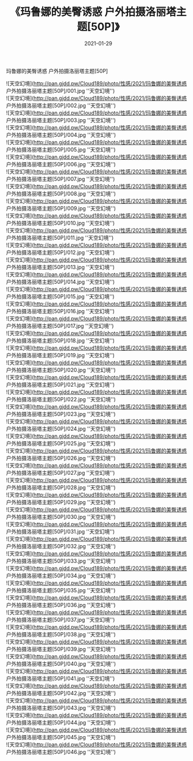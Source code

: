 ﻿---
layout: post
title:  《玛鲁娜的美臀诱惑 户外拍摄洛丽塔主题[50P]》
date:   2021-01-29
img: http://pan.gjdd.pw/Cloud189/photo/性感/2021/玛鲁娜的美臀诱惑 户外拍摄洛丽塔主题[50P]/000.jpg
categories: [美女, 性感, 泳衣]
---

玛鲁娜的美臀诱惑 户外拍摄洛丽塔主题[50P]



![天空幻境](http://pan.gjdd.pw/Cloud189/photo/性感/2021/玛鲁娜的美臀诱惑 户外拍摄洛丽塔主题[50P]/001.jpg ''天空幻境'') <br>
![天空幻境](http://pan.gjdd.pw/Cloud189/photo/性感/2021/玛鲁娜的美臀诱惑 户外拍摄洛丽塔主题[50P]/002.jpg ''天空幻境'') <br>
![天空幻境](http://pan.gjdd.pw/Cloud189/photo/性感/2021/玛鲁娜的美臀诱惑 户外拍摄洛丽塔主题[50P]/003.jpg ''天空幻境'') <br>
![天空幻境](http://pan.gjdd.pw/Cloud189/photo/性感/2021/玛鲁娜的美臀诱惑 户外拍摄洛丽塔主题[50P]/004.jpg ''天空幻境'') <br>
![天空幻境](http://pan.gjdd.pw/Cloud189/photo/性感/2021/玛鲁娜的美臀诱惑 户外拍摄洛丽塔主题[50P]/005.jpg ''天空幻境'') <br>
![天空幻境](http://pan.gjdd.pw/Cloud189/photo/性感/2021/玛鲁娜的美臀诱惑 户外拍摄洛丽塔主题[50P]/006.jpg ''天空幻境'') <br>
![天空幻境](http://pan.gjdd.pw/Cloud189/photo/性感/2021/玛鲁娜的美臀诱惑 户外拍摄洛丽塔主题[50P]/007.jpg ''天空幻境'') <br>
![天空幻境](http://pan.gjdd.pw/Cloud189/photo/性感/2021/玛鲁娜的美臀诱惑 户外拍摄洛丽塔主题[50P]/008.jpg ''天空幻境'') <br>
![天空幻境](http://pan.gjdd.pw/Cloud189/photo/性感/2021/玛鲁娜的美臀诱惑 户外拍摄洛丽塔主题[50P]/009.jpg ''天空幻境'') <br>
![天空幻境](http://pan.gjdd.pw/Cloud189/photo/性感/2021/玛鲁娜的美臀诱惑 户外拍摄洛丽塔主题[50P]/010.jpg ''天空幻境'') <br>
![天空幻境](http://pan.gjdd.pw/Cloud189/photo/性感/2021/玛鲁娜的美臀诱惑 户外拍摄洛丽塔主题[50P]/011.jpg ''天空幻境'') <br>
![天空幻境](http://pan.gjdd.pw/Cloud189/photo/性感/2021/玛鲁娜的美臀诱惑 户外拍摄洛丽塔主题[50P]/012.jpg ''天空幻境'') <br>
![天空幻境](http://pan.gjdd.pw/Cloud189/photo/性感/2021/玛鲁娜的美臀诱惑 户外拍摄洛丽塔主题[50P]/013.jpg ''天空幻境'') <br>
![天空幻境](http://pan.gjdd.pw/Cloud189/photo/性感/2021/玛鲁娜的美臀诱惑 户外拍摄洛丽塔主题[50P]/014.jpg ''天空幻境'') <br>
![天空幻境](http://pan.gjdd.pw/Cloud189/photo/性感/2021/玛鲁娜的美臀诱惑 户外拍摄洛丽塔主题[50P]/015.jpg ''天空幻境'') <br>
![天空幻境](http://pan.gjdd.pw/Cloud189/photo/性感/2021/玛鲁娜的美臀诱惑 户外拍摄洛丽塔主题[50P]/016.jpg ''天空幻境'') <br>
![天空幻境](http://pan.gjdd.pw/Cloud189/photo/性感/2021/玛鲁娜的美臀诱惑 户外拍摄洛丽塔主题[50P]/017.jpg ''天空幻境'') <br>
![天空幻境](http://pan.gjdd.pw/Cloud189/photo/性感/2021/玛鲁娜的美臀诱惑 户外拍摄洛丽塔主题[50P]/018.jpg ''天空幻境'') <br>
![天空幻境](http://pan.gjdd.pw/Cloud189/photo/性感/2021/玛鲁娜的美臀诱惑 户外拍摄洛丽塔主题[50P]/019.jpg ''天空幻境'') <br>
![天空幻境](http://pan.gjdd.pw/Cloud189/photo/性感/2021/玛鲁娜的美臀诱惑 户外拍摄洛丽塔主题[50P]/020.jpg ''天空幻境'') <br>
![天空幻境](http://pan.gjdd.pw/Cloud189/photo/性感/2021/玛鲁娜的美臀诱惑 户外拍摄洛丽塔主题[50P]/021.jpg ''天空幻境'') <br>
![天空幻境](http://pan.gjdd.pw/Cloud189/photo/性感/2021/玛鲁娜的美臀诱惑 户外拍摄洛丽塔主题[50P]/022.jpg ''天空幻境'') <br>
![天空幻境](http://pan.gjdd.pw/Cloud189/photo/性感/2021/玛鲁娜的美臀诱惑 户外拍摄洛丽塔主题[50P]/023.jpg ''天空幻境'') <br>
![天空幻境](http://pan.gjdd.pw/Cloud189/photo/性感/2021/玛鲁娜的美臀诱惑 户外拍摄洛丽塔主题[50P]/024.jpg ''天空幻境'') <br>
![天空幻境](http://pan.gjdd.pw/Cloud189/photo/性感/2021/玛鲁娜的美臀诱惑 户外拍摄洛丽塔主题[50P]/025.jpg ''天空幻境'') <br>
![天空幻境](http://pan.gjdd.pw/Cloud189/photo/性感/2021/玛鲁娜的美臀诱惑 户外拍摄洛丽塔主题[50P]/026.jpg ''天空幻境'') <br>
![天空幻境](http://pan.gjdd.pw/Cloud189/photo/性感/2021/玛鲁娜的美臀诱惑 户外拍摄洛丽塔主题[50P]/027.jpg ''天空幻境'') <br>
![天空幻境](http://pan.gjdd.pw/Cloud189/photo/性感/2021/玛鲁娜的美臀诱惑 户外拍摄洛丽塔主题[50P]/028.jpg ''天空幻境'') <br>
![天空幻境](http://pan.gjdd.pw/Cloud189/photo/性感/2021/玛鲁娜的美臀诱惑 户外拍摄洛丽塔主题[50P]/029.jpg ''天空幻境'') <br>
![天空幻境](http://pan.gjdd.pw/Cloud189/photo/性感/2021/玛鲁娜的美臀诱惑 户外拍摄洛丽塔主题[50P]/030.jpg ''天空幻境'') <br>
![天空幻境](http://pan.gjdd.pw/Cloud189/photo/性感/2021/玛鲁娜的美臀诱惑 户外拍摄洛丽塔主题[50P]/031.jpg ''天空幻境'') <br>
![天空幻境](http://pan.gjdd.pw/Cloud189/photo/性感/2021/玛鲁娜的美臀诱惑 户外拍摄洛丽塔主题[50P]/032.jpg ''天空幻境'') <br>
![天空幻境](http://pan.gjdd.pw/Cloud189/photo/性感/2021/玛鲁娜的美臀诱惑 户外拍摄洛丽塔主题[50P]/033.jpg ''天空幻境'') <br>
![天空幻境](http://pan.gjdd.pw/Cloud189/photo/性感/2021/玛鲁娜的美臀诱惑 户外拍摄洛丽塔主题[50P]/034.jpg ''天空幻境'') <br>
![天空幻境](http://pan.gjdd.pw/Cloud189/photo/性感/2021/玛鲁娜的美臀诱惑 户外拍摄洛丽塔主题[50P]/035.jpg ''天空幻境'') <br>
![天空幻境](http://pan.gjdd.pw/Cloud189/photo/性感/2021/玛鲁娜的美臀诱惑 户外拍摄洛丽塔主题[50P]/036.jpg ''天空幻境'') <br>
![天空幻境](http://pan.gjdd.pw/Cloud189/photo/性感/2021/玛鲁娜的美臀诱惑 户外拍摄洛丽塔主题[50P]/037.jpg ''天空幻境'') <br>
![天空幻境](http://pan.gjdd.pw/Cloud189/photo/性感/2021/玛鲁娜的美臀诱惑 户外拍摄洛丽塔主题[50P]/038.jpg ''天空幻境'') <br>
![天空幻境](http://pan.gjdd.pw/Cloud189/photo/性感/2021/玛鲁娜的美臀诱惑 户外拍摄洛丽塔主题[50P]/039.jpg ''天空幻境'') <br>
![天空幻境](http://pan.gjdd.pw/Cloud189/photo/性感/2021/玛鲁娜的美臀诱惑 户外拍摄洛丽塔主题[50P]/040.jpg ''天空幻境'') <br>
![天空幻境](http://pan.gjdd.pw/Cloud189/photo/性感/2021/玛鲁娜的美臀诱惑 户外拍摄洛丽塔主题[50P]/041.jpg ''天空幻境'') <br>
![天空幻境](http://pan.gjdd.pw/Cloud189/photo/性感/2021/玛鲁娜的美臀诱惑 户外拍摄洛丽塔主题[50P]/042.jpg ''天空幻境'') <br>
![天空幻境](http://pan.gjdd.pw/Cloud189/photo/性感/2021/玛鲁娜的美臀诱惑 户外拍摄洛丽塔主题[50P]/043.jpg ''天空幻境'') <br>
![天空幻境](http://pan.gjdd.pw/Cloud189/photo/性感/2021/玛鲁娜的美臀诱惑 户外拍摄洛丽塔主题[50P]/044.jpg ''天空幻境'') <br>
![天空幻境](http://pan.gjdd.pw/Cloud189/photo/性感/2021/玛鲁娜的美臀诱惑 户外拍摄洛丽塔主题[50P]/045.jpg ''天空幻境'') <br>
![天空幻境](http://pan.gjdd.pw/Cloud189/photo/性感/2021/玛鲁娜的美臀诱惑 户外拍摄洛丽塔主题[50P]/046.jpg ''天空幻境'') <br>